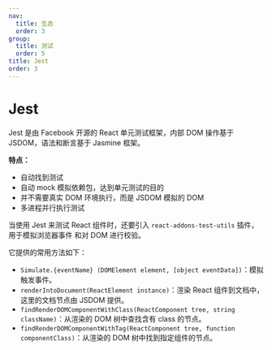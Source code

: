 ```yaml
---
nav:
  title: 生态
  order: 3
group:
  title: 测试
  order: 5
title: Jest
order: 3
---
```


# Jest

Jest 是由 Facebook 开源的 React 单元测试框架，内部 DOM 操作基于 JSDOM，语法和断言基于 Jasmine 框架。

**特点：**

- 自动找到测试
- 自动 mock 模拟依赖包，达到单元测试的目的
- 并不需要真实 DOM 环境执行，而是 JSDOM 模拟的 DOM
- 多进程并行执行测试

当使用 Jest 来测试 React 组件时，还要引入 `react-addons-test-utils` 插件，用于模拟浏览器事件 和对 DOM 进行校验。

它提供的常用方法如下：

- `Simulate.{eventName} (DOMElement element, [object eventData])`：模拟触发事件。
- `renderIntoDocument(ReactElement instance)`：渲染 React 组件到文档中，这里的文档节点由 JSDOM 提供。
- `findRenderDOMComponentWithClass(ReactComponent tree, string className)`：从渲染的 DOM 树中查找含有 class 的节点。
- `findRenderDOMComponentWithTag(ReactComponent tree, function componentClass)`：从渲染的 DOM 树中找到指定组件的节点。
